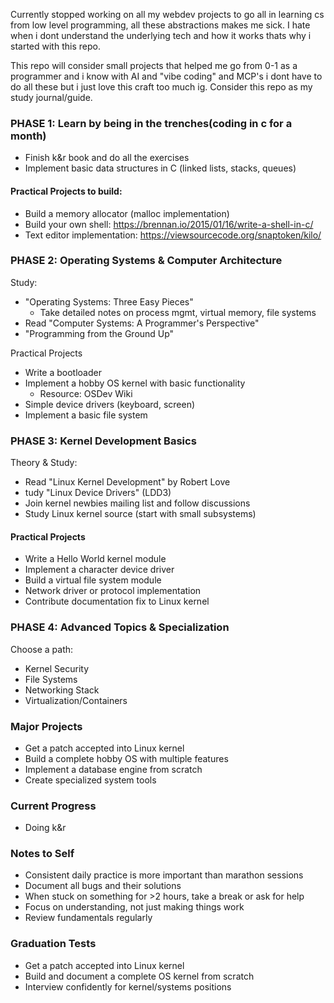 Currently stopped working on all my webdev projects to go all in learning cs from low level programming, all these abstractions makes me sick. I hate when i dont understand the underlying tech and how it works thats why i started with this repo.

This repo will consider small projects that helped me go from 0-1 as a programmer and i know with AI and "vibe coding" and MCP's i dont have to do all these but i just love this craft too much ig. Consider this repo as my study journal/guide.



### PHASE 1: Learn by being in the trenches(coding in c for a month)
- Finish k&r book and do all the exercises
-  Implement basic data structures in C (linked lists, stacks, queues)
#### Practical Projects to build:
- Build a memory allocator (malloc implementation)
- Build your own shell: https://brennan.io/2015/01/16/write-a-shell-in-c/
- Text editor implementation: https://viewsourcecode.org/snaptoken/kilo/


### PHASE 2: Operating Systems & Computer Architecture
Study: 
- "Operating Systems: Three Easy Pieces"
    - Take detailed notes on process mgmt, virtual memory, file systems
- Read "Computer Systems: A Programmer's Perspective"
- "Programming from the Ground Up"

Practical Projects
-  Write a bootloader
- Implement a hobby OS kernel with basic functionality
    - Resource: OSDev Wiki
- Simple device drivers (keyboard, screen)
- Implement a basic file system

### PHASE 3: Kernel Development Basics
Theory & Study:
- Read "Linux Kernel Development" by Robert Love
- tudy "Linux Device Drivers" (LDD3)
- Join kernel newbies mailing list and follow discussions
- Study Linux kernel source (start with small subsystems)

#### Practical Projects
- Write a Hello World kernel module
- Implement a character device driver
- Build a virtual file system module
- Network driver or protocol implementation
- Contribute documentation fix to Linux kernel

### PHASE 4: Advanced Topics & Specialization
Choose a path:
 - Kernel Security
 - File Systems
 - Networking Stack
 - Virtualization/Containers

### Major Projects
- Get a patch accepted into Linux kernel
- Build a complete hobby OS with multiple features
- Implement a database engine from scratch
- Create specialized system tools


### Current Progress
- Doing k&r 

### Notes to Self
- Consistent daily practice is more important than marathon sessions
- Document all bugs and their solutions
- When stuck on something for >2 hours, take a break or ask for help
- Focus on understanding, not just making things work
- Review fundamentals regularly

### Graduation Tests
- Get a patch accepted into Linux kernel
- Build and document a complete OS kernel from scratch
- Interview confidently for kernel/systems positions